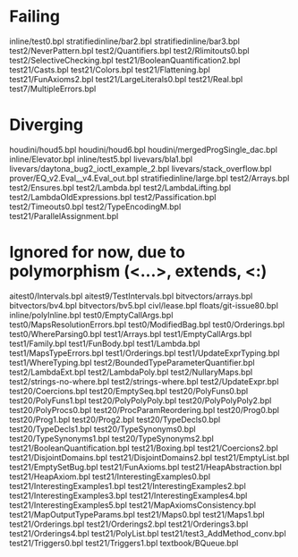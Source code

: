 # Failing

inline/test0.bpl
stratifiedinline/bar2.bpl
stratifiedinline/bar3.bpl
test2/NeverPattern.bpl
test2/Quantifiers.bpl
test2/Rlimitouts0.bpl
test2/SelectiveChecking.bpl
test21/BooleanQuantification2.bpl
test21/Casts.bpl
test21/Colors.bpl
test21/Flattening.bpl
test21/FunAxioms2.bpl
test21/LargeLiterals0.bpl
test21/Real.bpl
test7/MultipleErrors.bpl

# Diverging

houdini/houd5.bpl
houdini/houd6.bpl
houdini/mergedProgSingle_dac.bpl
inline/Elevator.bpl
inline/test5.bpl
livevars/bla1.bpl
livevars/daytona_bug2_ioctl_example_2.bpl
livevars/stack_overflow.bpl
prover/EQ_v2.Eval__v4.Eval_out.bpl
stratifiedinline/large.bpl
test2/Arrays.bpl
test2/Ensures.bpl
test2/Lambda.bpl
test2/LambdaLifting.bpl
test2/LambdaOldExpressions.bpl
test2/Passification.bpl
test2/Timeouts0.bpl
test2/TypeEncodingM.bpl
test21/ParallelAssignment.bpl

# Ignored for now, due to polymorphism (<...>, extends, <:)

aitest0/Intervals.bpl
aitest9/TestIntervals.bpl
bitvectors/arrays.bpl
bitvectors/bv4.bpl
bitvectors/bv5.bpl
civl/lease.bpl
floats/git-issue80.bpl
inline/polyInline.bpl
test0/EmptyCallArgs.bpl
test0/MapsResolutionErrors.bpl
test0/ModifiedBag.bpl
test0/Orderings.bpl
test0/WhereParsing0.bpl
test1/Arrays.bpl
test1/EmptyCallArgs.bpl
test1/Family.bpl
test1/FunBody.bpl
test1/Lambda.bpl
test1/MapsTypeErrors.bpl
test1/Orderings.bpl
test1/UpdateExprTyping.bpl
test1/WhereTyping.bpl
test2/BoundedTypeParameterQuantifier.bpl
test2/LambdaExt.bpl
test2/LambdaPoly.bpl
test2/NullaryMaps.bpl
test2/strings-no-where.bpl
test2/strings-where.bpl
test2/UpdateExpr.bpl
test20/Coercions.bpl
test20/EmptySeq.bpl
test20/PolyFuns0.bpl
test20/PolyFuns1.bpl
test20/PolyPolyPoly.bpl
test20/PolyPolyPoly2.bpl
test20/PolyProcs0.bpl
test20/ProcParamReordering.bpl
test20/Prog0.bpl
test20/Prog1.bpl
test20/Prog2.bpl
test20/TypeDecls0.bpl
test20/TypeDecls1.bpl
test20/TypeSynonyms0.bpl
test20/TypeSynonyms1.bpl
test20/TypeSynonyms2.bpl
test21/BooleanQuantification.bpl
test21/Boxing.bpl
test21/Coercions2.bpl
test21/DisjointDomains.bpl
test21/DisjointDomains2.bpl
test21/EmptyList.bpl
test21/EmptySetBug.bpl
test21/FunAxioms.bpl
test21/HeapAbstraction.bpl
test21/HeapAxiom.bpl
test21/InterestingExamples0.bpl
test21/InterestingExamples1.bpl
test21/InterestingExamples2.bpl
test21/InterestingExamples3.bpl
test21/InterestingExamples4.bpl
test21/InterestingExamples5.bpl
test21/MapAxiomsConsistency.bpl
test21/MapOutputTypeParams.bpl
test21/Maps0.bpl
test21/Maps1.bpl
test21/Orderings.bpl
test21/Orderings2.bpl
test21/Orderings3.bpl
test21/Orderings4.bpl
test21/PolyList.bpl
test21/test3_AddMethod_conv.bpl
test21/Triggers0.bpl
test21/Triggers1.bpl
textbook/BQueue.bpl